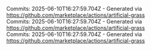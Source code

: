 Commits: 2025-06-10T16:27:59.704Z - Generated via https://github.com/marketplace/actions/artificial-grass
<br>
Commits: 2025-06-10T16:27:59.704Z - Generated via https://github.com/marketplace/actions/artificial-grass
<br>
Commits: 2025-06-10T16:27:59.704Z - Generated via https://github.com/marketplace/actions/artificial-grass
<br>
